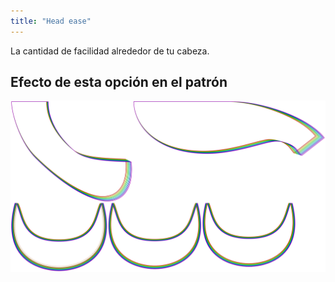 ```yaml
---
title: "Head ease"
---
```


La cantidad de facilidad alrededor de tu cabeza.

## Efecto de esta opción en el patrón

![Esta imagen muestra el efecto de esta opción superponiendo varias variantes que tienen un valor diferente para esta opción](florent_headease_sample.svg "Effect of this option on the pattern")

